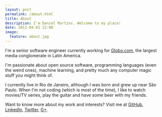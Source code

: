 ```yaml
---
layout: post
permalink: /about.html
title: About
description: I'm Daniel Martins. Welcome to my place!
date: 2012-04-01 22:00
image:
  feature: about.jpg
---
```


I'm a senior software engineer currently working for
[Globo.com](http://globo.com), the largest media conglomerate in Latin America.

I'm passionate about open source software, programming languages (even the
weird ones), machine learning, and pretty much any computer magic stuff you
might think of.

I currently live in Rio de Janeiro, although I was born and grew up near São
Paulo. When I'm not coding (which is most of the time), I like to
watch movies/TV series, play the guitar and have some beer with my friends.

Want to know more about my work and interests? Visit me at
[GitHub](http://github.com/danielfm),
[LinkedIn](http://linkedin.com/in/danielfmartins),
[Twitter](http://twitter.com/danielfmt),
[G+](https://plus.google.com/109108662496973028846).
